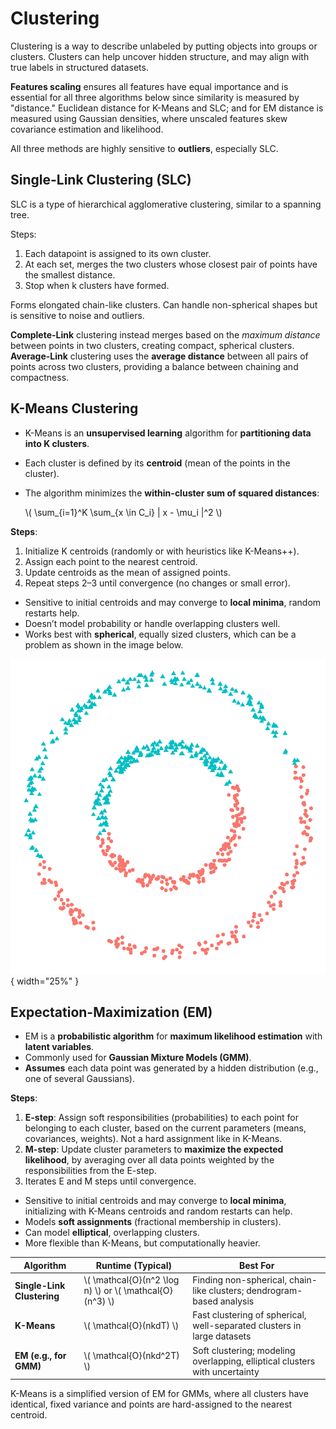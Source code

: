 # Clustering

Clustering is a way to describe unlabeled by putting objects into groups or clusters. Clusters can help uncover hidden structure, and may align with true labels in structured datasets.

**Features scaling** ensures all features have equal importance and  is essential for all three algorithms below since similarity is measured by "distance." Euclidean distance for K-Means and SLC; and for EM distance is measured using Gaussian densities, where unscaled features skew covariance estimation and likelihood. 

All three methods are highly sensitive to **outliers**, especially SLC.


## **Single-Link Clustering (SLC)**

SLC is a type of hierarchical agglomerative clustering, similar to a spanning tree.

Steps:  
1. Each datapoint is assigned to its own cluster.  
2. At each set, merges the two clusters whose closest pair of points have the smallest distance.
3. Stop when k clusters have formed.

Forms elongated chain-like clusters. Can handle non-spherical shapes but is sensitive to noise and outliers.

**Complete-Link** clustering instead merges based on the *maximum distance* between points in two clusters, creating compact, spherical clusters.  
**Average-Link** clustering uses the **average distance** between all pairs of points across two clusters, providing a balance between chaining and compactness.

## **K-Means Clustering**

- K-Means is an **unsupervised learning** algorithm for **partitioning data into K clusters**.  
- Each cluster is defined by its **centroid** (mean of the points in the cluster).  
- The algorithm minimizes the **within-cluster sum of squared distances**:  

  \\( \sum_{i=1}^K \sum_{x \in C_i} \| x - \mu_i \|^2 \\)


**Steps**:  
1. Initialize K centroids (randomly or with heuristics like K-Means++).  
2. Assign each point to the nearest centroid.  
3. Update centroids as the mean of assigned points.  
4. Repeat steps 2–3 until convergence (no changes or small error).  

- Sensitive to initial centroids and may converge to **local minima**, random restarts help.
- Doesn’t model probability or handle overlapping clusters well.  
- Works best with **spherical**, equally sized clusters, which can be a problem as shown in the image below.

![Kmeans spherical illustration](../assets/images/kmeans-spheres.png){ width="25%" }


## **Expectation-Maximization (EM)**

- EM is a **probabilistic algorithm** for **maximum likelihood estimation** with **latent variables**.  
- Commonly used for **Gaussian Mixture Models (GMM)**.  
- **Assumes** each data point was generated by a hidden distribution (e.g., one of several Gaussians).  

**Steps**:  
1. **E-step**: Assign soft responsibilities (probabilities) to each point for belonging to each cluster, based on the current parameters (means, covariances, weights). Not a hard assignment like in K-Means. 
2. **M-step**: Update cluster parameters to **maximize the expected likelihood**, by averaging over all data points weighted by the responsibilities from the E-step.  
3. Iterates E and M steps until convergence.  

- Sensitive to initial centroids and may converge to **local minima**, initializing with K-Means centroids and random restarts can help.  
- Models **soft assignments** (fractional membership in clusters).  
- Can model **elliptical**, overlapping clusters.  
- More flexible than K-Means, but computationally heavier.   


| Algorithm               | Runtime (Typical)         | Best For                                          |
|------------------------|---------------------------|---------------------------------------------------|
| **Single-Link Clustering** | \\( \mathcal{O}(n^2 \log n) \\) or \\( \mathcal{O}(n^3) \\) | Finding non-spherical, chain-like clusters; dendrogram-based analysis |
| **K-Means**            | \\( \mathcal{O}(nkdT) \\) | Fast clustering of spherical, well-separated clusters in large datasets |
| **EM (e.g., for GMM)** | \\( \mathcal{O}(nkd^2T) \\) | Soft clustering; modeling overlapping, elliptical clusters with uncertainty |

K-Means is a simplified version of EM for GMMs, where all clusters have identical, fixed variance and points are hard-assigned to the nearest centroid.
